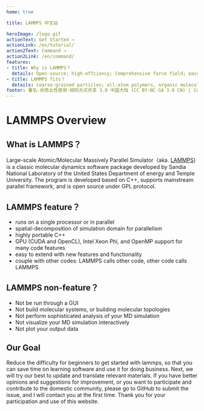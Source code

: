 ```yaml
---
home: true

title: LAMMPS 中文站

heroImage: /logo.gif
actionText: Get Started →
actionLink: /en/tutorial/
action2Text: Command →
action2Link: /en/command/
features:
- title: Why is LAMMPS？
  details: Open-source; high-effciency; Comprehensive force field; easy to expend
- title: LAMMPS fits？
  details: coarse-grained particles; all-atom polymers, organic molecules, proteins, DNA; granular materials; finite-size spherical and ellipsoidal particles; point dipole particles; rigid collections of particles
footer: 署名-非商业性使用-相同方式共享 3.0 中国大陆 (CC BY-NC-SA 3.0 CN) | Copyright © 2020-present Roy Kid
---
```


# LAMMPS Overview

## What is LAMMPS？

Large-scale Atomic/Molecular Massively Parallel Simulator（aka. [LAMMPS](https://lammps.sandia.gov/)) is a classic molecular dynamics software package developed by Sandia National Laboratory of the United States Department of energy and Temple University. The program is developed based on C++, supports mainstream parallel framework, and is open source under GPL protocol.

## LAMMPS feature？

* runs on a single processor or in parallel
* spatial-decomposition of simulation domain for parallelism
* highly portable C++
* GPU (CUDA and OpenCL), Intel Xeon Phi, and OpenMP support for many code features
* easy to extend with new features and functionality
* couple with other codes: LAMMPS calls other code, other code calls LAMMPS

## LAMMPS non-feature？

* Not be run through a GUI
* Not build molecular systems, or building molecular topologies
* Not perform sophisticated analysis of your MD simulation
* Not visualize your MD simulation interactively
* Not plot your output data

## Our Goal

Reduce the difficulty for beginners to get started with lammps, so that you can save time on learning software and use it for doing business. Next, we will try our best to update and translate relevant materials. If you have better opinions and suggestions for improvement, or you want to participate and contribute to the domestic community, please go to GitHub to submit the issue, and I will contact you at the first time. Thank you for your participation and use of this website.